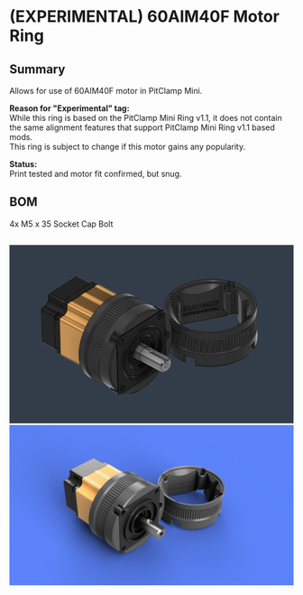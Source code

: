 # (EXPERIMENTAL) 60AIM40F Motor Ring

## Summary
Allows for use of 60AIM40F motor in PitClamp Mini.

**Reason for "Experimental" tag:**  
While this ring is based on the PitClamp Mini Ring v1.1, it does not contain the same alignment features that support PitClamp Mini Ring v1.1 based mods.  
This ring is subject to change if this motor gains any popularity.

**Status:**  
Print tested and motor fit confirmed, but snug.

## BOM
4x M5 x 35 Socket Cap Bolt

## 
![Example](Images/PitClamp%20Mini%20-%20Ring%20-%2060AIM40F%20-%207mm%20Offset%20+%20Passthru.PNG)
![Example](Images/Renders/PitClamp%20Mini%20-%20Ring%20-%2060AIM40F%20-%207mm%20Offset%20+%20Passthru.png)

